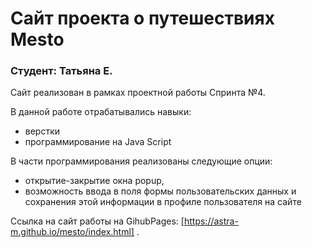 # Сайт проекта о путешествиях Mesto

### Студент: Татьяна Е.

Сайт реализован в рамках проектной работы Спринта №4.

В данной работе отрабатывались навыки:

- верстки 
- программирование на Java Script

В части программирования реализованы следующие опции:

- открытие-закрытие окна popup,
- возможность ввода в поля формы пользовательских данных и сохранения этой информации в профиле пользователя на сайте

Ссылка на сайт работы на GihubPages: [https://astra-m.github.io/mesto/index.html] .

